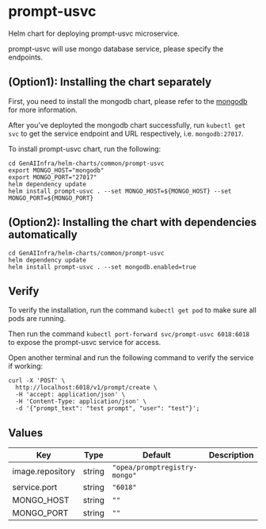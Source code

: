 # prompt-usvc

Helm chart for deploying prompt-usvc microservice.

prompt-usvc will use mongo database service, please specify the endpoints.

## (Option1): Installing the chart separately

First, you need to install the mongodb chart, please refer to the [mongodb](../mongodb) for more information.

After you've deployted the mongodb chart successfully, run `kubectl get svc` to get the service endpoint and URL respectively, i.e. `mongodb:27017`.

To install prompt-usvc chart, run the following:

```console
cd GenAIInfra/helm-charts/common/prompt-usvc
export MONGO_HOST="mongodb"
export MONGO_PORT="27017"
helm dependency update
helm install prompt-usvc . --set MONGO_HOST=${MONGO_HOST} --set MONGO_PORT=${MONGO_PORT}
```

## (Option2): Installing the chart with dependencies automatically

```console
cd GenAIInfra/helm-charts/common/prompt-usvc
helm dependency update
helm install prompt-usvc . --set mongodb.enabled=true
```

## Verify

To verify the installation, run the command `kubectl get pod` to make sure all pods are running.

Then run the command `kubectl port-forward svc/prompt-usvc 6018:6018` to expose the prompt-usvc service for access.

Open another terminal and run the following command to verify the service if working:

```console
curl -X 'POST' \
  http://localhost:6018/v1/prompt/create \
  -H 'accept: application/json' \
  -H 'Content-Type: application/json' \
  -d '{"prompt_text": "test prompt", "user": "test"}';
```

## Values

| Key              | Type   | Default                       | Description |
| ---------------- | ------ | ----------------------------- | ----------- |
| image.repository | string | `"opea/promptregistry-mongo"` |             |
| service.port     | string | `"6018"`                      |             |
| MONGO_HOST       | string | `""`                          |             |
| MONGO_PORT       | string | `""`                          |             |
